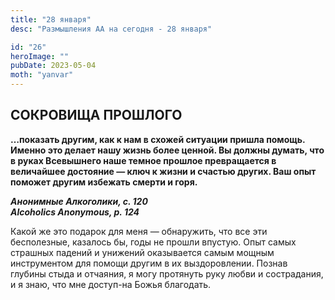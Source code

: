 ```yaml
---
title: "28 января"
desc: "Размышления АА на сегодня - 28 января"

id: "26"
heroImage: ""
pubDate: 2023-05-04
moth: "yanvar"
---
```


## СОКРОВИЩА ПРОШЛОГО

**…показать другим, как к нам в схожей ситуации пришла помощь. Именно это
делает нашу жизнь более ценной. Вы должны думать, что в руках Всевышнего наше
темное прошлое превращается в величайшее достояние — ключ к жизни и счастью
других. Ваш опыт поможет другим избежать смерти и горя.**

**_Анонимные Алкоголики, с. 120  
Alcoholics Anonymous, p. 124_**

Какой же это подарок для меня — обнаружить, что все эти бесполезные, казалось
бы, годы не прошли впустую. Опыт самых страшных падений и унижений оказывается
самым мощным инструментом для помощи другим в их выздоровлении. Познав глубины
стыда и отчаяния, я могу протянуть руку любви и сострадания, и я знаю, что мне
доступ-на Божья благодать.

